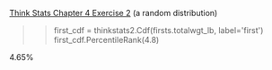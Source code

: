 [Think Stats Chapter 4 Exercise 2](http://greenteapress.com/thinkstats2/html/thinkstats2005.html#toc41) (a random distribution)

>> first_cdf = thinkstats2.Cdf(firsts.totalwgt_lb, label='first')
first_cdf.PercentileRank(4.8)

4.65%
